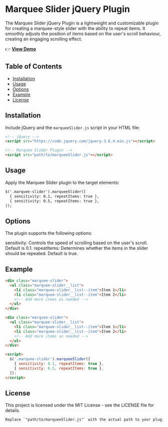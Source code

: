 # Marquee Slider jQuery Plugin

The Marquee Slider jQuery Plugin is a lightweight and customizable plugin for creating a marquee-style slider with the ability to repeat items. It smoothly adjusts the position of items based on the user's scroll behaviour, creating an engaging scrolling effect.

👉 **[View Demo](https://shorturl.at/EOPX2)**

## Table of Contents

- [Installation](#installation)
- [Usage](#usage)
- [Options](#options)
- [Example](#example)
- [License](#license)

## Installation

Include jQuery and the `marqueeSlider.js` script in your HTML file:

```html
<!-- jQuery -->
<script src="https://code.jquery.com/jquery-3.6.4.min.js"></script>

<!-- Marquee Slider Plugin -->
<script src="path/to/marqueeSlider.js"></script>
```

## Usage

Apply the Marquee Slider plugin to the target elements:

```html
$('.marquee-slider').marqueeSlider([
  { sensitivity: 0.1, repeatItems: true },
  { sensitivity: 0.5, repeatItems: true },
]);
```
## Options

The plugin supports the following options:

sensitivity: Controls the speed of scrolling based on the user's scroll. Default is 0.1.
repeatItems: Determines whether the items in the slider should be repeated. Default is true.

## Example

```html
<div class="marquee-slider">
  <ul class="marquee-slider__list">
    <li class="marquee-slider__list--item">Item 1</li>
    <li class="marquee-slider__list--item">Item 2</li>
    <!-- Add more items as needed -->
  </ul>
</div>

<div class="marquee-slider">
  <ul class="marquee-slider__list">
    <li class="marquee-slider__list--item">Item 1</li>
    <li class="marquee-slider__list--item">Item 2</li>
    <!-- Add more items as needed -->
  </ul>
</div>

<script>
  $('.marquee-slider').marqueeSlider([
    { sensitivity: 0.1, repeatItems: true },
    { sensitivity: 0.5, repeatItems: true },
  ]);
</script>
```

## License

This project is licensed under the MIT License - see the LICENSE file for details.

```html
Replace `"path/to/marqueeSlider.js"` with the actual path to your plugin file, and make sure to include the correct jQuery version. Additionally, if there are specific license terms or usage instructions you want to convey, you can update the README accordingly.
```
